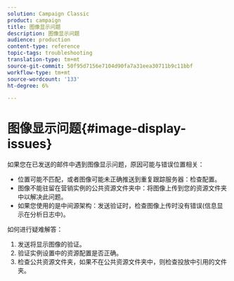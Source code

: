 ```yaml
---
solution: Campaign Classic
product: campaign
title: 图像显示问题
description: 图像显示问题
audience: production
content-type: reference
topic-tags: troubleshooting
translation-type: tm+mt
source-git-commit: 50f95d7156e7104d90fa7a31eea30711b9c11bbf
workflow-type: tm+mt
source-wordcount: '133'
ht-degree: 6%

---
```



# 图像显示问题{#image-display-issues}

如果您在已发送的邮件中遇到图像显示问题，原因可能与错误位置相关：

* 位置可能不匹配，或者图像可能未正确推送到重复跟踪服务器：检查配置。
* 图像不能驻留在营销实例的公共资源文件夹中：将图像上传到您的资源文件夹中以解决此问题。
* 如果您使用的是中间源架构：发送验证时，检查图像上传时没有错误(信息显示在分析日志中)。

如何进行疑难解答：

1. 发送将显示图像的验证。
1. 验证实例设置中的资源配置是否正确。
1. 检查公共资源文件夹，如果不在公共资源文件夹中，则检查投放中引用的文件夹。
